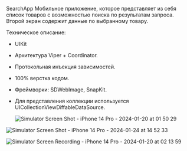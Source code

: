 SearchApp
Мобильное приложение, которое представляет из себя список товаров c возможностью поиска по результатам запроса. 
Второй экран содержит данные по выбранному товару.

Техническое описание:
- UIKit
- Архитектура Viper + Coordinator.
- Протокольная инъекция зависимостей.
- 100% верстка кодом.
- Фреймворки:
  SDWebImage,
  SnapKit.
- Для представления коллекции используется UICollectionViewDiffableDataSource.

  ![Simulator Screen Shot - iPhone 14 Pro - 2024-01-20 at 01 50 29](https://github.com/VasiliyVygnych/SearchApp/assets/126402174/cd5a4e03-251e-4880-b292-378df327d285)
  
![Simulator Screen Shot - iPhone 14 Pro - 2024-01-24 at 14 52 33](https://github.com/VasiliyVygnych/SearchApp/assets/126402174/f0112b96-bfdb-445d-9107-00b966d40f4d)


![Simulator Screen Recording - iPhone 14 Pro - 2024-01-20 at 02 13 59](https://github.com/VasiliyVygnych/SearchApp/assets/126402174/24c7a2ad-625e-46b5-8924-e96d8976ca83)
